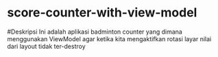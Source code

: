 # score-counter-with-view-model
#Deskripsi
Ini adalah aplikasi badminton counter yang dimana menggunakan ViewModel agar ketika kita mengaktifkan rotasi layar nilai dari layout tidak ter-destroy
